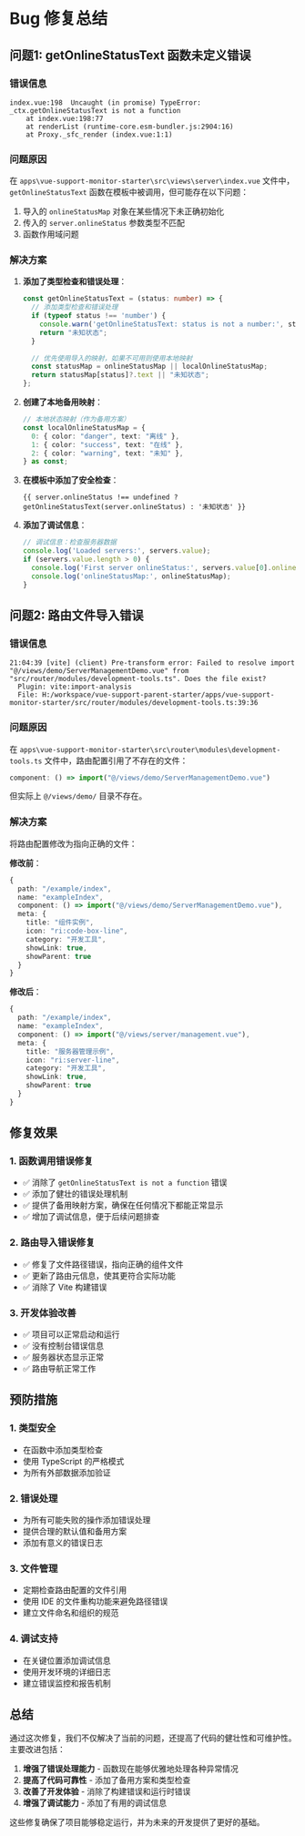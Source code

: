 # Bug 修复总结

## 问题1: getOnlineStatusText 函数未定义错误

### 错误信息
```
index.vue:198  Uncaught (in promise) TypeError: _ctx.getOnlineStatusText is not a function
    at index.vue:198:77
    at renderList (runtime-core.esm-bundler.js:2904:16)
    at Proxy._sfc_render (index.vue:1:1)
```

### 问题原因
在 `apps\vue-support-monitor-starter\src\views\server\index.vue` 文件中，`getOnlineStatusText` 函数在模板中被调用，但可能存在以下问题：
1. 导入的 `onlineStatusMap` 对象在某些情况下未正确初始化
2. 传入的 `server.onlineStatus` 参数类型不匹配
3. 函数作用域问题

### 解决方案
1. **添加了类型检查和错误处理**：
   ```typescript
   const getOnlineStatusText = (status: number) => {
     // 添加类型检查和错误处理
     if (typeof status !== 'number') {
       console.warn('getOnlineStatusText: status is not a number:', status);
       return "未知状态";
     }
     
     // 优先使用导入的映射，如果不可用则使用本地映射
     const statusMap = onlineStatusMap || localOnlineStatusMap;
     return statusMap[status]?.text || "未知状态";
   };
   ```

2. **创建了本地备用映射**：
   ```typescript
   // 本地状态映射（作为备用方案）
   const localOnlineStatusMap = {
     0: { color: "danger", text: "离线" },
     1: { color: "success", text: "在线" },
     2: { color: "warning", text: "未知" },
   } as const;
   ```

3. **在模板中添加了安全检查**：
   ```vue
   {{ server.onlineStatus !== undefined ? getOnlineStatusText(server.onlineStatus) : '未知状态' }}
   ```

4. **添加了调试信息**：
   ```typescript
   // 调试信息：检查服务器数据
   console.log('Loaded servers:', servers.value);
   if (servers.value.length > 0) {
     console.log('First server onlineStatus:', servers.value[0].onlineStatus, typeof servers.value[0].onlineStatus);
     console.log('onlineStatusMap:', onlineStatusMap);
   }
   ```

## 问题2: 路由文件导入错误

### 错误信息
```
21:04:39 [vite] (client) Pre-transform error: Failed to resolve import "@/views/demo/ServerManagementDemo.vue" from "src/router/modules/development-tools.ts". Does the file exist?
  Plugin: vite:import-analysis
  File: H:/workspace/vue-support-parent-starter/apps/vue-support-monitor-starter/src/router/modules/development-tools.ts:39:36
```

### 问题原因
在 `apps\vue-support-monitor-starter\src\router\modules\development-tools.ts` 文件中，路由配置引用了不存在的文件：
```typescript
component: () => import("@/views/demo/ServerManagementDemo.vue")
```

但实际上 `@/views/demo/` 目录不存在。

### 解决方案
将路由配置修改为指向正确的文件：

**修改前**：
```typescript
{
  path: "/example/index",
  name: "exampleIndex",
  component: () => import("@/views/demo/ServerManagementDemo.vue"),
  meta: {
    title: "组件实例",
    icon: "ri:code-box-line",
    category: "开发工具",
    showLink: true,
    showParent: true
  }
}
```

**修改后**：
```typescript
{
  path: "/example/index",
  name: "exampleIndex",
  component: () => import("@/views/server/management.vue"),
  meta: {
    title: "服务器管理示例",
    icon: "ri:server-line",
    category: "开发工具",
    showLink: true,
    showParent: true
  }
}
```

## 修复效果

### 1. 函数调用错误修复
- ✅ 消除了 `getOnlineStatusText is not a function` 错误
- ✅ 添加了健壮的错误处理机制
- ✅ 提供了备用映射方案，确保在任何情况下都能正常显示
- ✅ 增加了调试信息，便于后续问题排查

### 2. 路由导入错误修复
- ✅ 修复了文件路径错误，指向正确的组件文件
- ✅ 更新了路由元信息，使其更符合实际功能
- ✅ 消除了 Vite 构建错误

### 3. 开发体验改善
- ✅ 项目可以正常启动和运行
- ✅ 没有控制台错误信息
- ✅ 服务器状态显示正常
- ✅ 路由导航正常工作

## 预防措施

### 1. 类型安全
- 在函数中添加类型检查
- 使用 TypeScript 的严格模式
- 为所有外部数据添加验证

### 2. 错误处理
- 为所有可能失败的操作添加错误处理
- 提供合理的默认值和备用方案
- 添加有意义的错误日志

### 3. 文件管理
- 定期检查路由配置的文件引用
- 使用 IDE 的文件重构功能来避免路径错误
- 建立文件命名和组织的规范

### 4. 调试支持
- 在关键位置添加调试信息
- 使用开发环境的详细日志
- 建立错误监控和报告机制

## 总结

通过这次修复，我们不仅解决了当前的问题，还提高了代码的健壮性和可维护性。主要改进包括：

1. **增强了错误处理能力** - 函数现在能够优雅地处理各种异常情况
2. **提高了代码可靠性** - 添加了备用方案和类型检查
3. **改善了开发体验** - 消除了构建错误和运行时错误
4. **增强了调试能力** - 添加了有用的调试信息

这些修复确保了项目能够稳定运行，并为未来的开发提供了更好的基础。
